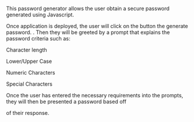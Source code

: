 This password generator allows the user obtain a secure password generated using Javascript. 

Once application is deployed, the user will click on the button the generate password. 
.
Then they will be greeted by a prompt that explains  the password criteria such as:

Character length

Lower/Upper Case

Numeric Characters

Special Characters

Once the user has entered the necessary requirements into the prompts, they will then be presented a password based off

 of their response.
